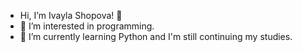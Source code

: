 - Hi, I’m Ivayla Shopova! 👋
- 👀 I’m interested in programming.
- 🌱 I’m currently learning Python and I'm still continuing my studies.

<!---
Ivayla-Shopova/Ivayla-Shopova is a ✨ special ✨ repository because its `README.md` (this file) appears on your GitHub profile.
You can click the Preview link to take a look at your changes.
--->
